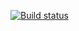 [![Build status](https://ci.appveyor.com/api/projects/status/980605oxtlw9qy0f?svg=true)](https://ci.appveyor.com/project/888KEKC888/2-4-bdd)
